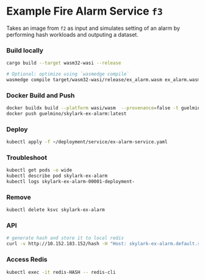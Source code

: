 # Example Fire Alarm Service `f3`
Takes an image from `f2` as input and simulates setting of an alarm by performing hash workloads and outputing a dataset.

### Build locally
```bash
cargo build --target wasm32-wasi --release

# Optional: optimize using `wasmedge compile`
wasmedge compile target/wasm32-wasi/release/ex_alarm.wasm ex_alarm.wasm
```
### Docker Build and Push
```bash
docker buildx build --platform wasi/wasm  --provenance=false -t guelmino/skylark-ex-alarm:latest .
docker push guelmino/skylark-ex-alarm:latest
```
### Deploy
```bash
kubectl apply -f ~/deployment/service/ex-alarm-service.yaml
```
### Troubleshoot
```bash
kubectl get pods -o wide
kubectl describe pod skylark-ex-alarm
kubectl logs skylark-ex-alarm-00001-deployment-
```
### Remove
```bash
kubectl delete ksvc skylark-ex-alarm
```
### API
```bash
# generate hash and store it to local redis
curl -v http://10.152.183.152/hash -H "Host: skylark-ex-alarm.default.svc.cluster.local"
```
### Access Redis
```bash
kubectl exec -it redis-HASH -- redis-cli
```


